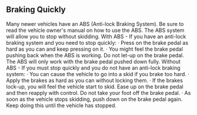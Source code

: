 ## Braking Quickly
Many newer vehicles have an ABS (Anti-lock Braking System). Be sure to read the vehicle owner's manual on how to use the ABS. The ABS system will allow you to stop without skidding.
With ABS - If you have an anti-lock braking system and you need to stop quickly:
· Press on the brake pedal as hard as you can and keep pressing on it.
· You might feel the brake pedal pushing back when the ABS is working. Do not let-up on the brake pedal. The ABS will only work with the brake pedal pushed down fully.
Without ABS - If you must stop quickly and you do not have an anti-lock braking system:
· You can cause the vehicle to go into a skid if you brake too hard.
· Apply the brakes as hard as you can without locking them.
· If the brakes lock-up, you will feel the vehicle start to skid. Ease up on the brake pedal and then reapply with control. Do not take your foot off the brake pedal.
· As soon as the vehicle stops skidding, push down on the brake pedal again. Keep doing this until the vehicle has stopped.